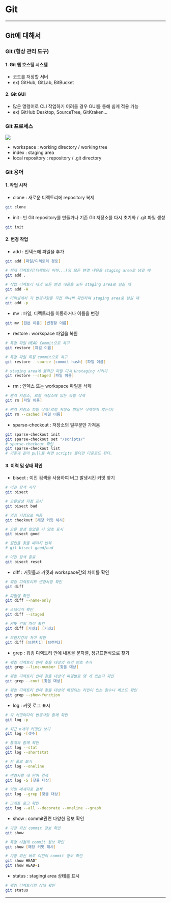 # Git

---

## Git에 대해서

### Git (형상 관리 도구)

#### 1. Git 웹 호스팅 시스템

- 코드를 저장할 서버
- ex) GitHub, GitLab, BitBucket

#### 2. Git GUI

- 많은 명령어로 CLI 작업하기 어려울 경우 GUI를 통해 쉽게 적용 가능
- ex) GitHub Desktop, SourceTree, GitKraken...

### Git 프로세스

![](https://blog.kakaocdn.net/dn/b6yKGG/btrbhYyXseX/jNc62M0xDmeclOzwY6c0K0/img.png)

- workspace : working directory / working tree
- index : staging area
- local repository : repository / .git directory

### Git 용어

#### 1. 작업 시작

- clone : 새로운 디렉토리에 repository 복제

```zsh
git clone
```

- init : 빈 Git repository를 만들거나 기존 Git 저장소를 다시 초기화 / .git 파일 생성

```zsh
git init
```

#### 2. 변경 작업

- add : 인덱스에 파일을 추가

```zsh
git add [파일/디렉토리 경로]

# 현재 디렉토리(디렉토리 이하...)의 모든 변경 내용을 staging area로 넘길 때
git add .

# 작업 디렉토리 내의 모든 변경 내용을 모두 staging area로 넘길 때
git add -A

# 터미널에서 각 변경사항을 직접 하나씩 확인하여 staging area로 넘길 때
git add -p
```

- mv : 파일, 디렉토리를 이동하거나 이름을 변경

```zsh
git mv [원본 이름] [변경할 이름]
```

- restore : workspace 파일을 복원

```zsh
# 특정 파일 HEAD Commit으로 복구
git restore [파일 이름]

# 특정 파일 특정 commit으로 복구
git restore --source [commit hash] [파일 이름]

# staging area에 올라간 파일 다시 Unstaging 시키기
git restore --staged [파일 이름]
```

- rm : 인덱스 또는 workspace 파일을 삭제

```zsh
# 원격 저장소, 로컬 저장소에 있는 파일 삭제
git rm [파일 이름]

# 원격 저장소 파일 삭제(로컬 저장소 파일은 삭제하지 않는다)
git rm --cached [파일 이름]
```

- sparse-checkout : 저장소의 일부분만 가져옴

```zsh
git sparse-checkout init
git sparse-checkout set "/scripts/"
# sparse-checkout 확인
git sparse-checkout list
# 기존과 같이 pull을 하면 scripts 폴더만 다운로드 된다.
```

#### 3. 이력 및 상태 확인

- bisect : 이진 검색을 사용하여 버그 발생시킨 커밋 찾기

```zsh
# 이진 탐색 시작
git bisect

# 오류발생 지점 표시
git bisect bad

# 의심 지점으로 이동
git checkout [해당 커밋 해시]

# 오류 발생 않았을 시 양호 표시
git bisect good

# 원인을 찾을 때까지 반복
# git bisect good/bad

# 이진 탐색 종료
git bisect reset
```

- diff : 커밋들과 커밋과 workspace간의 차이를 확인

```zsh
# 워킹 디렉토리의 변경사항 확인
git diff

# 파일명 확인
git diff --name-only

# 스테이지 확인
git diff --staged

# 커밋 간의 차이 확인
git diff [커밋1] [커밋2]

# 브랜치간의 차이 확인
git diff [브랜치1] [브랜치2]
```

- grep : 워킹 디렉토리 안에 내용을 문자열, 정규표현식으로 찾기

```zsh
# 워킹 디렉토리 안에 찾을 대상의 라인 번호 추가
git grep --line-number [찾을 대상]

# 워킹 디렉토리 안에 찾을 대상의 파일별로 몇 개 있는지 확인
git grep --cout [찾을 대상]

# 워킹 디렉토리 안에 찾을 대상의 매칭되는 라인이 있는 함수나 메소드 확인
git grep --show-function
```

- log : 커밋 로그 표시

```zsh
# 각 커밋마다의 변경사항 함께 확인
git log -p

# 최근 n개의 커밋만 보기
git log -[갯수]

# 통계와 함께 확인
git log --stat
git log --shortstat

# 한 줄로 보기
git log --oneline

# 변경사항 내 단어 검색
git log -S [찾을 대상]

# 커밋 메세지로 검색
git log --grep [찾을 대상]

# 그래프 로그 확인
git log --all --decorate --oneline --graph
```

- show : commit관련 다양한 정보 확인

```zsh
# 가장 최신 commit 정보 확인
git show

# 특정 시점의 commit 정보 확인
git show [해당 커밋 해시]

# 가장 최신 바로 이전의 commit 정보 확인
git show HEAD^
git show HEAD~1
```

- status : stagingi area 상태를 표시

```zsh
# 워킹 디렉토리의 상태 확인
git status
```

---

